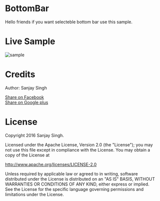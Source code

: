 # BottomBar
Hello friends if you want selecteble bottom bar use this sample.

<h1>Live Sample</h1>

![sample](https://cloud.githubusercontent.com/assets/12843976/13838808/d5b0279c-ec3c-11e5-91e5-bc3038f544e6.gif)
<h1>Credits</h1>

Author: Sanjay Singh 

<a href="http://www.facebook.com/sharer.php?u=https://github.com/SamsetDev/BottomBar" class="socialBtn socialBtn--facebook">Share on Facebook</a><br>
<a href="https://plus.google.com/share?url=https://github.com/SamsetDev/BottomBar" class="socialBtn socialBtn--facebook">Share on Google plus</a>

<h1>License</h1>

Copyright 2016 Sanjay Singh.

Licensed under the Apache License, Version 2.0 (the "License");
you may not use this file except in compliance with the License.
You may obtain a copy of the License at

   http://www.apache.org/licenses/LICENSE-2.0

Unless required by applicable law or agreed to in writing, software
distributed under the License is distributed on an "AS IS" BASIS,
WITHOUT WARRANTIES OR CONDITIONS OF ANY KIND, either express or implied.
See the License for the specific language governing permissions and
limitations under the License.
